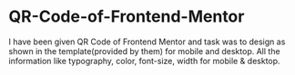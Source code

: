 # QR-Code-of-Frontend-Mentor
I have been given QR Code of Frontend Mentor and task was to design as shown in the template(provided by them) for mobile and desktop. All the information like typography, color, font-size, width for mobile &amp; desktop.
